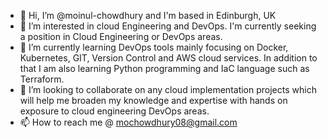 - 👋 Hi, I’m @moinul-chowdhury and I'm based in Edinburgh, UK 
- 👀 I’m interested in cloud Engineering and DevOps. I'm currently seeking a position in Cloud Engineering or DevOps areas.
- 🌱 I’m currently learning DevOps tools mainly focusing on Docker, Kubernetes, GIT, Version Control and AWS cloud services. In addition to that I am also learning
Python programming and IaC language such as Terraform.
- 💞️ I’m looking to collaborate on any cloud implementation projects which will help me broaden my knowledge and expertise with hands on exposure to cloud engineering
DevOps areas.
- 📫 How to reach me
@ mochowdhury08@gmail.com

<!---
moinul-chowdhury/moinul-chowdhury is a ✨ special ✨ repository because its `README.md` (this file) appears on your GitHub profile.
You can click the Preview link to take a look at your changes.
--->
